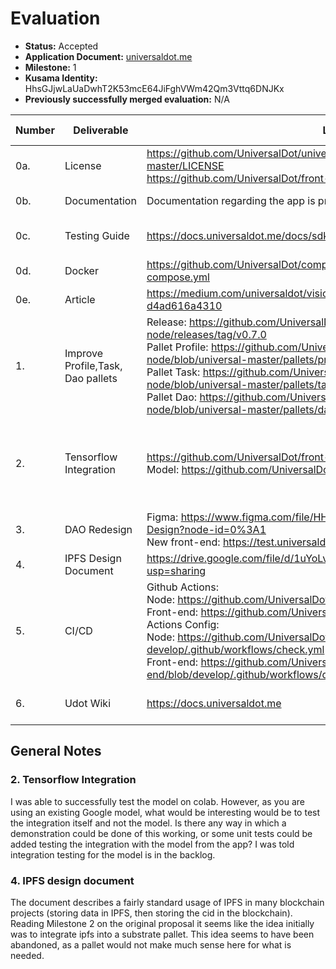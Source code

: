 # Evaluation

- **Status:** Accepted
- **Application Document:** [universaldot.me](https://github.com/w3f/Grants-Program/blob/master/applications/universaldot.me.md)
- **Milestone:** 1
- **Kusama Identity:** HhsGJjwLaUaDwhT2K53mcE64JiFghVWm42Qm3Vttq6DNJKx
- **Previously successfully merged evaluation:** N/A

| Number | Deliverable                       | Link                                                                                                                                                                                                                                                                                                                                                                                                                                            | Evaluation Notes                                                  |
| ------ | --------------------------------- | ----------------------------------------------------------------------------------------------------------------------------------------------------------------------------------------------------------------------------------------------------------------------------------------------------------------------------------------------------------------------------------------------------------------------------------------------- | ----------------------------------------------------------------- |
| 0a.    | License                           | https://github.com/UniversalDot/universal-dot-node/blob/universal-master/LICENSE </br> https://github.com/UniversalDot/front-end/blob/develop/LICENSE.md                                                                                                                                                                                                                                                                                        | Improved on request                                               |
| 0b.    | Documentation                     | Documentation regarding the app is provided at: https://docs.universaldot.me/                                                                                                                                                                                                                                                                                                                                                                   | Improved on request                                               |
| 0c.    | Testing Guide                     | https://docs.universaldot.me/docs/sdk/Testing                                                                                                                                                                                                                                                                                                                                                                                                   | OK, fixed previously failed test                                  |
| 0d.    | Docker                            | https://github.com/UniversalDot/compose-service/blob/master/docker-compose.yml                                                                                                                                                                                                                                                                                                                                                                  | Ok                                                                |
| 0e.    | Article                           | https://medium.com/universaldot/vision-everything-starts-with-a-why-d4ad616a4310                                                                                                                                                                                                                                                                                                                                                                | ...                                                               |
| 1.     | Improve Profile,Task, Dao pallets | Release: https://github.com/UniversalDot/universal-dot-node/releases/tag/v0.7.0 <br/> Pallet Profile: https://github.com/UniversalDot/universal-dot-node/blob/universal-master/pallets/profile/src/lib.rs <br/> Pallet Task: https://github.com/UniversalDot/universal-dot-node/blob/universal-master/pallets/task/src/lib.rs <br/> Pallet Dao: https://github.com/UniversalDot/universal-dot-node/blob/universal-master/pallets/dao/src/lib.rs | Ok                                                                |
| 2.     | Tensorflow Integration            | https://github.com/UniversalDot/front-end/pull/11/files <br/> Model: https://github.com/UniversalDot/tensorflow                                                                                                                                                                                                                                                                                                                                 | Uncertain on how to test that the integration is working properly |
| 3.     | DAO Redesign                      | Figma: https://www.figma.com/file/HHVZfIdNWrKOKNka6gdm5d/Dao-Design?node-id=0%3A1 <br/> New front-end: https://test.universaldot.me                                                                                                                                                                                                                                                                                                             | Ok                                                                |
| 4.     | IPFS Design Document              | https://drive.google.com/file/d/1uYoLvdV9r5kaIxKSVCKBcEF5xWb_4ktn/view?usp=sharing                                                                                                                                                                                                                                                                                                                                                              | Ok                                                                |
| 5.     | CI/CD                             | Github Actions: <br/> Node: https://github.com/UniversalDot/universal-dot-node/actions <br/> Front-end: https://github.com/UniversalDot/front-end/actions <br/> Actions Config: <br/> Node: https://github.com/UniversalDot/universal-dot-node/blob/universal-develop/.github/workflows/check.yml <br/> Front-end: https://github.com/UniversalDot/front-end/blob/develop/.github/workflows/deploy.yml                                          | Ok                                                                |
| 6.     | Udot Wiki                         | https://docs.universaldot.me                                                                                                                                                                                                                                                                                                                                                                                                                    | Already reviewed in 0b                                            |

## General Notes

### 2. Tensorflow Integration

I was able to successfully test the model on colab. However, as you are using an existing Google model, what would be interesting would be to test the integration itself and not the model. Is there any way in which a demonstration could be done of this working, or some unit tests could be added testing the integration with the model from the app? I was told integration testing for the model is in the backlog.

### 4. IPFS design document

The document describes a fairly standard usage of IPFS in many blockchain projects (storing data in IPFS, then storing the cid in the blockchain). Reading Milestone 2 on the original proposal it seems like the idea initially was to integrate ipfs into a substrate pallet. This idea seems to have been abandoned, as a pallet would not make much sense here for what is needed.
